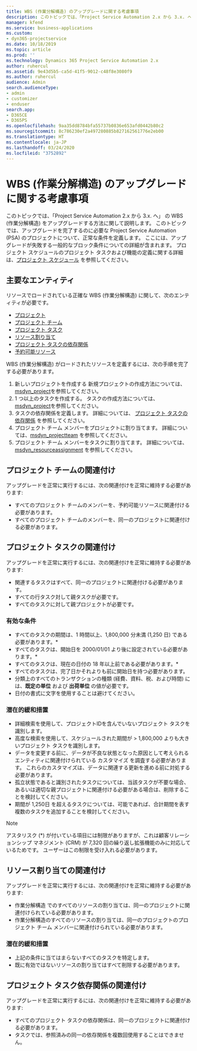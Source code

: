 ```yaml
---
title: WBS (作業分解構造) のアップグレードに関する考慮事項
description: このトピックでは、「Project Service Automation 2.x から 3.x. へ」 の WBS (作業分解構造) をアップグレードする方法に関して説明します。
manager: kfend
ms.service: business-applications
ms.custom:
- dyn365-projectservice
ms.date: 10/18/2019
ms.topic: article
ms.prod: ''
ms.technology: Dynamics 365 Project Service Automation 2.x
author: ruhercul
ms.assetid: 9e43d5b5-ca5d-41f5-9012-c48f8e3080f9
ms.author: ruhercul
audience: Admin
search.audienceType:
- admin
- customizer
- enduser
search.app:
- D365CE
- D365PS
ms.openlocfilehash: 9aa35dd8784bfa55737b0836e653afd0442b80c2
ms.sourcegitcommit: 8c786230ef2a497280885b827162561776e2eb00
ms.translationtype: HT
ms.contentlocale: ja-JP
ms.lasthandoff: 03/24/2020
ms.locfileid: "3752892"
---
```

# <a name="upgrade-considerations-for-the-work-breakdown-structure"></a>WBS (作業分解構造) のアップグレードに関する考慮事項
このトピックでは、「Project Service Automation 2.x から 3.x. へ」 の WBS (作業分解構造) をアップグレードする方法に関して説明します。 このトピックでは、アップグレードを完了するのに必要な Project Service Automation (PSA) のプロジェクトについて、正常な条件を定義します。 ここには、アップグレードが失敗する一般的なブロック条件についての詳細が含まれます。 プロジェクト スケジュールのプロジェクト タスクおよび機能の定義に関する詳細は、[プロジェクト スケジュール](project-creating.md) を参照してください。

## <a name="key-entities"></a>主要なエンティティ
リソースでロードされている正確な WBS (作業分解構造) に関して、次のエンティティが必要です。

- [プロジェクト](../developer/entities/msdyn_project.md)
- [プロジェクト チーム](../developer/entities/msdyn_projectteam.md)
- [プロジェクト タスク](../developer/entities/msdyn_projecttask.md)
- [リソース割り当て](../developer/entities/msdyn_resourceassignment.md)
- [プロジェクト タスクの依存関係](../developer/entities/msdyn_projecttaskdependency.md)
- [予約可能リソース](../developer/entities/bookableresource.md)

WBS (作業分解構造) がロードされたリソースを定義するには、次の手順を完了する必要があります。

1. 新しいプロジェクトを作成する 新規プロジェクトの作成方法については、[msdyn_project](../developer/entities/msdyn_project.md)を参照してください。
2. 1 つ以上のタスクを作成する。 タスクの作成方法については、[msdyn_project](../developer/entities/msdyn_projecttask.md)を参照してください。
3. タスクの依存関係を定義します。 詳細については、 [プロジェクト タスクの依存関係](../developer/entities/msdyn_projecttaskdependency.md) を参照してください。
4. プロジェクト チーム メンバーをプロジェクトに割り当てます。 詳細については、[msdyn_projectteam](../developer/entities/msdyn_projectteam.md) を参照してください。
5. プロジェクト チーム メンバーをタスクに割り当てます。 詳細については、 [msdyn_resourceassignment](../developer/entities/msdyn_resourceassignment.md) を参照してください。

## <a name="project-team-relationships"></a>プロジェクト チームの関連付け

アップグレードを正常に実行するには、次の関連付けを正常に維持する必要があります:
- すべてのプロジェクト チームのメンバーを、予約可能リソースに関連付ける必要があります。
- すべてのプロジェクト チームのメンバーを、同一のプロジェクトに関連付ける必要があります。 

## <a name="project-task-relationships"></a>プロジェクト タスクの関連付け
アップグレードを正常に実行するには、次の関連付けを正常に維持する必要があります:

- 関連するタスクはすべて、同一のプロジェクトに関連付ける必要があります。
- すべての行タスク対して親タスクが必要です。
- すべてのタスクに対して親プロジェクトが必要です。

### <a name="valid-conditions"></a>有効な条件

- すべてのタスクの期間は、1 時間以上、1,800,000 分未満 (1,250 日) である必要があります。*
- すべてのタスクは、開始日を 2000/01/01 より後に設定されている必要があります。*
- すべてのタスクは、現在の日付の 18 年以上前である必要があります。*
- すべてのタスクは、完了日かそれよりも前に開始日を持つ必要があります。
- 分類上のすべてのトランザクションの種類 (経費、資料、税、および時間) には、**既定の単位** および **出荷単位** の値が必要です。
- 日付の書式に文字を使用することは避けてください。

### <a name="potential-mitigation-steps"></a>潜在的緩和措置
- 詳細検索を使用して、プロジェクトIDを含んでいないプロジェクト タスクを識別します。
- 高度な検索を使用して、スケジュールされた期間が > 1,800,000 よりも大きいプロジェクト タスクを識別します。
- データを変更する前に、データが不良な状態となった原因として考えられるエンティティに関連付けられている カスタマイズ を調査する必要があります。 これらのカスタマイズは、データに関連する更新を進める前に対処する必要があります。
- 孤立状態であると識別されたタスクについては、当該タスクが不要な場合、あるいは適切な親プロジェクトに関連付ける必要がある場合は、削除することを検討してください。
- 期間が 1,250日 を超えるタスクについては、可能であれば、合計期間を表す複数のタスクを追加することを検討してください。

> [!NOTE]
> アスタリスク (\*) が付いている項目には制限がありますが、これは顧客リレーションシップ マネジメント (CRM) が 7,320 回の繰り返し拡張機能のみに対応しているためです。 ユーザーはこの制限を受け入れる必要があります。

## <a name="resource-assignment-relationships"></a>リソース割り当ての関連付け
アップグレードを正常に実行するには、次の関連付けを正常に維持する必要があります:

- 作業分解構造 でのすべてのリソースの割り当ては、同一のプロジェクトに関連付けられている必要があります。
- 作業分解構造のすべてのリソースの割り当ては、同一のプロジェクトのプロジェクト チーム メンバーに関連付けられている必要があります。

### <a name="potential-mitigation-steps"></a>潜在的緩和措置
- 上記の条件に当てはまらないすべてのタスクを特定します。  
- 既に有効ではないリソースの割り当てはすべて削除する必要があります。

## <a name="project-task-dependency-relationships"></a>プロジェクト タスク依存関係の関連付け
アップグレードを正常に実行するには、次の関連付けを正常に維持する必要があります:

- すべてのプロジェクト タスクの依存関係は、同一のプロジェクトに関連付ける必要があります。
- タスクでは、参照済みの同一の依存関係を複数回使用することはできません。
